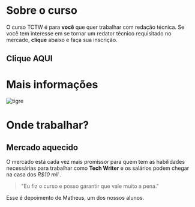 # Sobre o curso
O curso TCTW é para **você** que quer trabalhar com redação técnica.
Se você tem interesse em se tornar um redator técnico requisitado no mercado, **clique** abaixo e faça sua inscrição.

## Clique AQUI

# **Mais informações**

![tigre](www.tigre.com.br)

# Onde trabalhar?
## Mercado aquecido
O mercado está cada vez mais promissor para quem tem as habilidades necessárias para trabalhar como **Tech Writer** e os salários podem chegar na casa dos *R$10 mil* . 

> "Eu fiz o curso e posso garantir que vale muito a pena."

Esse é depoimento de Matheus, um dos nossos alunos.
